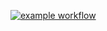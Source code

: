 [![example workflow](https://github.com/Kaun/hexlet-my-first-workflow/actions/workflows/hello-world.yml/badge.svg)](https://github.com/Kaun/hexlet-my-first-workflow/actions)